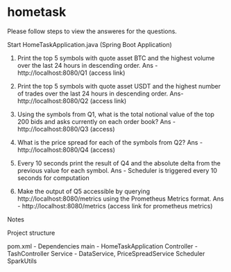 # hometask
Please follow steps to view the answeres for the questions. 

Start HomeTaskApplication.java (Spring Boot Application)

1. Print the top 5 symbols with quote asset BTC and the highest volume over the last 24 hours in descending order.
Ans - http://localhost:8080/Q1 (access link)

2. Print the top 5 symbols with quote asset USDT and the highest number of trades over the last 24 hours in descending order.
Ans- http://localhost:8080/Q2 (access link)
 
3. Using the symbols from Q1, what is the total notional value of the top 200 bids and asks currently on each order book?
Ans - http://localhost:8080/Q3 (access)

4. What is the price spread for each of the symbols from Q2?
Ans - http://localhost:8080/Q4 (access)

5. Every 10 seconds print the result of Q4 and the absolute delta from the previous value for each symbol.
Ans - Scheduler is triggered every 10 seconds for computation

6. Make the output of Q5 accessible by querying http://localhost:8080/metrics using the Prometheus Metrics format.
Ans - http://localhost:8080/metrics (access link for prometheus metrics)

Notes

Project structure

pom.xml - Dependencies
main - HomeTaskApplication
Controller - TashController
Service - DataService, PriceSpreadService
Scheduler
SparkUtils
